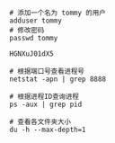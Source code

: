 

```
# 添加一个名为 tommy 的用户
adduser tommy  
# 修改密码
passwd tommy   

HGNXuJ01dX5
```

```
# 根据端口号查看进程号
netstat -apn | grep 8888

# 根据进程ID查询进程
ps -aux | grep pid
```


```
# 查看各文件夹大小
du -h --max-depth=1
```


